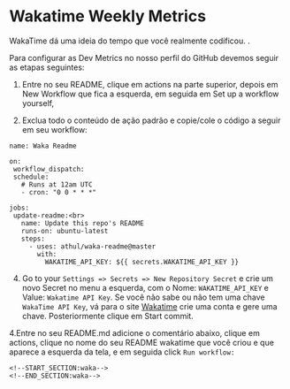 # Wakatime Weekly Metrics


WakaTime dá uma ideia do tempo que você realmente codificou. .

Para configurar as Dev Metrics no nosso perfil do GitHub devemos seguir as etapas seguintes:

1. Entre no seu README, clique em  actions na parte superior,  depois em New Workflow que fica a esquerda, em seguida em Set up a workflow yourself, 

2. Exclua todo o conteúdo de ação padrão e copie/cole o código a seguir em seu workflow:

 ```
name: Waka Readme 

on:
  workflow_dispatch:
  schedule:
    # Runs at 12am UTC
    - cron: "0 0 * * *"

jobs:
  update-readme:<br>
    name: Update this repo's README
    runs-on: ubuntu-latest
    steps:
      - uses: athul/waka-readme@master
        with:
          WAKATIME_API_KEY: ${{ secrets.WAKATIME_API_KEY }}
   ```       
     
          
4. Go to your `Settings => Secrets => New Repository Secret` e crie um novo Secret no menu a esquerda,  com o  Nome: ```WAKATIME_API_KEY```   e Value: ```Wakatime API Key```.  Se você não sabe ou não tem uma chave ``WakaTime API Key``, vá para o site <a href="https://wakatime.com/settings/account" target="_blank">Wakatime</a>  crie uma conta e gere uma chave. Posteriormente clique em Start commit.

4.Entre no seu README.md adicione o comentário abaixo, clique em actions, clique no nome do seu README wakatime que você criou e que aparece a esquerda da tela, e em seguida click ``Run workflow:``

```
<!--START_SECTION:waka-->
<!--END_SECTION:waka--> 

```
